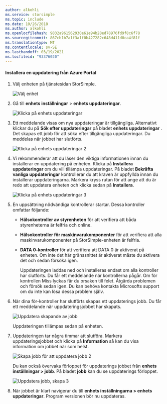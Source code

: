 ```yaml
---
author: alkohli
ms.service: storsimple
ms.topic: include
ms.date: 10/26/2018
ms.author: alkohli
ms.openlocfilehash: 9832a961562930e61e94b28ed78976fd9f8c6f78
ms.sourcegitcommit: 867cb1b7a1f3a1f0b427282c648d411d0ca4f81f
ms.translationtype: MT
ms.contentlocale: sv-SE
ms.lasthandoff: 03/19/2021
ms.locfileid: "93376020"
---
```

#### <a name="to-install-an-update-from-the-azure-portal"></a>Installera en uppdatering från Azure Portal

1. Välj enheten på tjänstesidan StorSimple.

    ![Välj enhet](./media/storsimple-8000-install-update5-via-portal/update1.png)

2. Gå till **enhets inställningar**  >  **enhets uppdateringar**.

    ![Klicka på enhets uppdateringar](./media/storsimple-8000-install-update5-via-portal/update2.png)

2. Ett meddelande visas om nya uppdateringar är tillgängliga. Alternativt klickar du på **Sök efter uppdateringar** på bladet **enhets uppdateringar** . Det skapas ett jobb för att söka efter tillgängliga uppdateringar. Du meddelas när jobbet har slutförts.

    ![Klicka på enhets uppdateringar 2](./media/storsimple-8000-install-update5-via-portal/update3.png)

3. Vi rekommenderar att du läser den viktiga informationen innan du installerar en uppdatering på enheten. Klicka på **Installera uppdateringar** om du vill tillämpa uppdateringar. På bladet **Bekräfta vanliga uppdateringar** kontrollerar du att kraven är uppfyllda innan du installerar uppdateringarna. Markera kryss rutan för att ange att du är redo att uppdatera enheten och klicka sedan på **Installera**.

    ![Klicka på enhets uppdateringar 3](./media/storsimple-8000-install-update5-via-portal/update4.png)

6. En uppsättning nödvändiga kontrollerar startar. Dessa kontroller omfattar följande:
   
   * **Hälsokontroller av styrenheten** för att verifiera att båda styrenheterna är felfria och online.
   * **Hälsokontroller för maskinvarukomponenter** för att verifiera att alla maskinvarukomponenter på StorSimple-enheten är felfria.
   * **DATA 0-kontroller** för att verifiera att DATA 0 är aktiverat på enheten. Om inte det här gränssnittet är aktiverat måste du aktivera det och sedan försöka igen.

     Uppdateringen laddas ned och installeras endast om alla kontroller har slutförts. Du får ett meddelande när kontrollerna pågår. Om för kontrollen Miss lyckas får du orsaken till felet. Åtgärda problemen och försök sedan igen. Du kan behöva kontakta Microsofts support om du inte kan lösa dessa problem själv.

7. När dina för-kontroller har slutförts skapas ett uppdaterings jobb. Du får ett meddelande när uppdateringsjobbet har skapats.
   
    ![Uppdatera skapande av jobb](./media/storsimple-8000-install-update5-via-portal/update6.png)
   
    Uppdateringen tillämpas sedan på enheten.

9. Uppdateringen tar några timmar att slutföra. Markera uppdateringsjobbet och klicka på **Information** så kan du visa information om jobbet när som helst.

    ![Skapa jobb för att uppdatera jobb 2](./media/storsimple-8000-install-update5-via-portal/update8.png)

     Du kan också övervaka förloppet för uppdaterings jobbet från **enhets inställningar > jobb**. På bladet **jobb** kan du se uppdaterings förloppet.

     ![Uppdatera jobb, skapa 3](./media/storsimple-8000-install-update5-via-portal/update7.png)

10. När jobbet är klart navigerar du till **enhets inställningarna > enhets uppdateringar**. Program versionen bör nu uppdateras.

